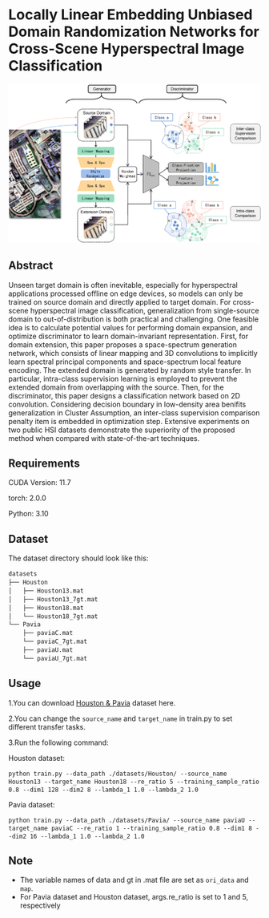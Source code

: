 # Locally Linear Embedding Unbiased Domain Randomization Networks for Cross-Scene Hyperspectral Image Classification

<p align='center'>
  <img src='abstract.png' width="800px">
</p>

## Abstract

Unseen target domain is often inevitable, especially for hyperspectral applications processed offline on edge devices, so models can only be trained on source domain and directly applied to target domain. For cross-scene hyperspectral image classification, generalization from single-source domain to out-of-distribution is both practical and challenging. One feasible idea is to calculate potential values for performing domain expansion, and optimize discriminator to learn domain-invariant representation. First, for domain extension, this paper proposes a space-spectrum generation network, which consists of linear mapping and 3D convolutions to implicitly learn spectral principal components and space-spectrum local feature encoding. The extended domain is generated by random style transfer. In particular, intra-class supervision learning is employed to prevent the extended domain from overlapping with the source. Then, for the discriminator, this paper designs a classification network based on 2D convolution. Considering decision boundary in low-density area benifits generalization in Cluster Assumption, an inter-class supervision comparison penalty item is embedded in optimization step. Extensive experiments on two public HSI datasets demonstrate the superiority of the proposed method when compared with state-of-the-art techniques.

## Requirements

CUDA Version: 11.7

torch: 2.0.0

Python: 3.10

## Dataset

The dataset directory should look like this:

```bash
datasets
├── Houston
│   ├── Houston13.mat
│   ├── Houston13_7gt.mat
│   ├── Houston18.mat
│   └── Houston18_7gt.mat
└── Pavia
    ├── paviaC.mat
    └── paviaC_7gt.mat
    ├── paviaU.mat
    └── paviaU_7gt.mat

```

## Usage

1.You can download [Houston &amp; Pavia]([https://github.com/YuxiangZhang-BIT/Data-CSHSI](https://drive.google.com/drive/folders/1No-DNDT9P1HKsM9QKKJJzat8A1ZhVmmz?usp=drive_link)) dataset here.

2.You can change the `source_name` and `target_name` in train.py to set different transfer tasks.

3.Run the following command:

Houston dataset:
```
python train.py --data_path ./datasets/Houston/ --source_name Houston13 --target_name Houston18 --re_ratio 5 --training_sample_ratio 0.8 --dim1 128 --dim2 8 --lambda_1 1.0 --lambda_2 1.0
```
Pavia dataset:
```
python train.py --data_path ./datasets/Pavia/ --source_name paviaU --target_name paviaC --re_ratio 1 --training_sample_ratio 0.8 --dim1 8 --dim2 16 --lambda_1 1.0 --lambda_2 1.0
```

## Note

- The variable names of data and gt in .mat file are set as `ori_data` and `map`.
- For Pavia dataset and Houston dataset, args.re_ratio is set to 1 and 5, respectively
